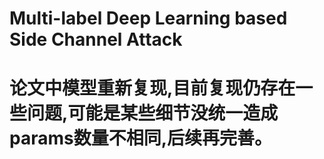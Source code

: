 # Multi-label Deep Learning based Side Channel Attack

# 论文中模型重新复现,目前复现仍存在一些问题,可能是某些细节没统一造成params数量不相同,后续再完善。